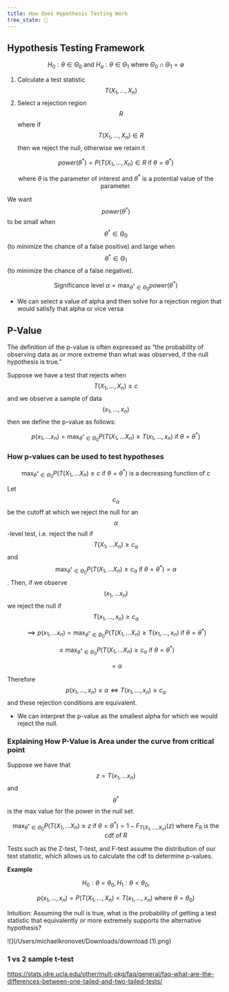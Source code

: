 ```yaml
---
title: How does Hypothesis Testing Work
tree_state: 🌱
---
```


## Hypothesis Testing Framework

$$H_0 : \theta \in \Theta_0 \text{ and } H_a : \theta \in \Theta_1 \text{ where } \Theta_0 \cap \Theta_1 = \emptyset$$

1. Calculate a test statistic  $$T(X_1,...,X_n)$$
2. Select a rejection region $$R$$ where if $$T(X_1,...,X_n) \in R$$ then we reject the null, otherwise we retain it

$$power(θ^*) = P(T(X_1,...,X_n) \in R \text{ if } θ=θ^*)$$

$$\text{ where } \theta \text{ is the parameter of interest and } \theta^* \text{ is a potential value of the parameter.}$$

We want $$power(\theta^*)$$ to be small when $$\theta^* \in \Theta_0$$  (to minimize the chance of a false positive) and large when $$\theta^* \in \Theta_1$$ (to minimize the chance of a false negative).

$$\text{Significance level } \alpha = \max_{\theta^* \in \Theta_0} power(\theta^*)$$

- We can select a value of alpha and then solve for a rejection region that would satisfy that alpha or vice versa

## P-Value

The definition of the p-value is often expressed as “the probability of observing data as or more extreme than what was observed, if the null hypothesis is true.”

Suppose we have a test that rejects when $$T(X_1,...,X_n) \geq c$$ and we observe a sample of data $$(x_1,...,x_n)$$ then we define the p-value as follows:

$$p(x_1,...x_n) = \max_{\theta^* \in \Theta_0} P(T(X_1,...X_n) \geq T(x_1,...,x_n) \text{ if } \theta = \theta^*)$$

### How p-values can be used to test hypotheses

$$\max_{\theta^* \in \Theta_0} P(T(X_1,...X_n) \geq c \text{ if } \theta = \theta^*) \text{ is a decreasing function of } c$$

Let $$c_{\alpha}$$ be the cutoff at which we reject the null for an $$\alpha$$-level test, i.e. reject the null if $$T(X_1,...X_n) \geq c_{\alpha}$$ and $$\max_{\theta^* \in \Theta_0} P(T(X_1,...X_n) \geq c_{\alpha} \text{ if } \theta = \theta^*)=\alpha$$. Then, if we observe $$(x_1,...x_n)$$ we reject the null if $$T(x_1,...,x_n) \geq c_{\alpha}$$

$$ \implies p(x_1,...x_n) = \max_{\theta^* \in \Theta_0} P(T(X_1,...X_n) \geq T(x_1,...,x_n) \text{ if } \theta = \theta^*)$$

$$\leq \max_{\theta^* \in \Theta_0} P(T(X_1,...X_n) \geq c_{\alpha} \text{ if } \theta = \theta^*)$$

$$= \alpha$$

Therefore $$p(x_1,...,x_n) \leq \alpha \iff T(x_1,...,x_n) \geq c_{\alpha}$$ and these rejection conditions are equivalent.

- We can interpret the p-value as the smallest alpha for which we would reject the null.

### Explaining How P-Value is Area under the curve from critical point

Suppose we have that $$z = T(x_1,...x_n)$$ and $$\theta^*$$ is the max value for the power in the null set.

$$\max_{\theta^* \in \Theta_0} P(T(X_1,...X_n) \geq z \text{ if } \theta = \theta^*) = 1 - F_{T(X_1,...,X_n)}(z) \text{ where } F_{R} \text{ is the cdf of } R$$

Tests such as the Z-test, T-test, and F-test assume the distribution of our test statistic, which allows us to calculate the cdf to determine p-values.

**Example**

$$H_0: \theta = \theta_0, H_1: \theta < \theta_0,$$

$$p(x_1,...,x_n) = P(T(X_1,...,X_n) < T(x_1,...,x_n) \text{ where } \theta=\theta_0)$$

Intuition: Assuming the null is true, what is the probability of getting a test statistic that equivalently or more extremely supports the alternative hypothesis?

![](/Users/michaelkronovet/Downloads/download (1).png)

### 1 vs 2 sample t-test
https://stats.idre.ucla.edu/other/mult-pkg/faq/general/faq-what-are-the-differences-between-one-tailed-and-two-tailed-tests/
